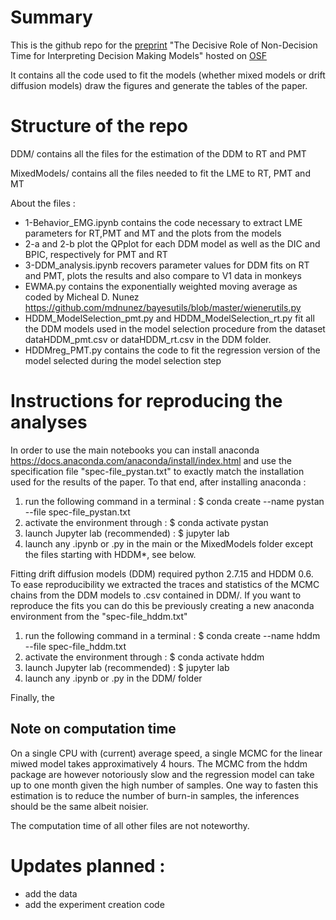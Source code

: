 # Summary
This is the github repo for the [preprint](https://psyarxiv.com/gewb3/) "The Decisive Role of Non-Decision Time for Interpreting Decision Making Models" hosted on [OSF](https://osf.io/t2ar3/) 

It contains all the code used to fit the models (whether mixed models or drift diffusion models) draw the figures and generate the tables of the paper.

# Structure of the repo

DDM/ contains all the files for the estimation of the DDM to RT and PMT

MixedModels/ contains all the files needed to fit the LME to RT, PMT and MT

About the files : 
- 1-Behavior_EMG.ipynb contains the code necessary to extract LME parameters for RT,PMT and MT and the plots from the models
- 2-a and 2-b plot the QPplot for each DDM model as well as the DIC and BPIC, respectively for PMT and RT
- 3-DDM_analysis.ipynb recovers parameter values for DDM fits on RT and PMT, plots the results and also compare to V1 data in monkeys
- EWMA.py contains the exponentially weighted moving average as coded by Micheal D. Nunez https://github.com/mdnunez/bayesutils/blob/master/wienerutils.py
- HDDM_ModelSelection_pmt.py and HDDM_ModelSelection_rt.py fit all the DDM models used in the model selection procedure from the dataset dataHDDM_pmt.csv or dataHDDM_rt.csv in the DDM folder. 
- HDDMreg_PMT.py contains the code to fit the regression version of the model selected during the model selection step

# Instructions for reproducing the analyses
In order to use the main notebooks you can install anaconda https://docs.anaconda.com/anaconda/install/index.html and use the specification file "spec-file_pystan.txt" to exactly match the installation used for the results of the paper. To that end, after installing anaconda : 
 1. run the following command in a terminal : $ conda create --name pystan --file spec-file_pystan.txt
 2. activate the environment through : $ conda activate pystan
 3. launch Jupyter lab (recommended) : $ jupyter lab
 4. launch any .ipynb or .py in the main or the MixedModels folder except the files starting with HDDM*, see below.

Fitting drift diffusion models (DDM) required python 2.7.15 and HDDM 0.6. To ease reproducibility we extracted the traces and statistics of the MCMC chains from the DDM models to .csv contained in DDM/. If you want to reproduce the fits you can do this be previously creating a new anaconda environment from the "spec-file_hddm.txt"
 1. run the following command in a terminal : $ conda create --name hddm --file spec-file_hddm.txt
 2. activate the environment through : $ conda activate hddm
 3. launch Jupyter lab (recommended) : $ jupyter lab
 4. launch any .ipynb or .py in the DDM/ folder

Finally, the 

## Note on computation time
On a single CPU with (current) average speed, a single MCMC for the linear miwed model takes approximatively 4 hours. The MCMC from the hddm package are however notoriously slow and the regression model can take up to one month given the high number of samples. One way to fasten this estimation is to reduce the number of burn-in samples, the inferences should be the same albeit noisier. 

The computation time of all other files are not noteworthy.

# Updates planned :
- add the data 
- add the experiment creation code
